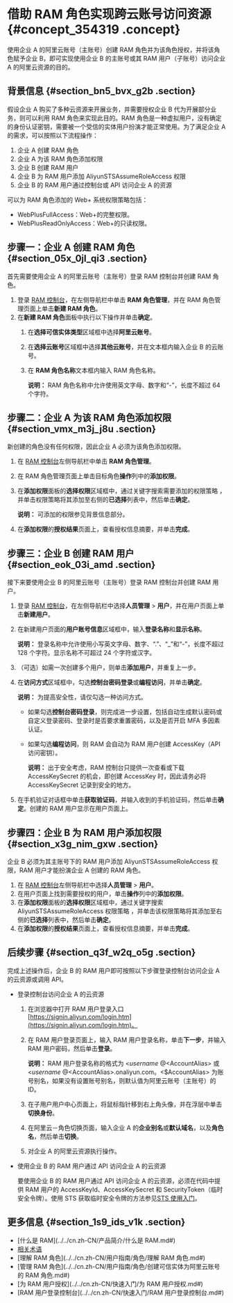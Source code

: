 # 借助 RAM 角色实现跨云账号访问资源 {#concept_354319 .concept}

使用企业 A 的阿里云账号（主账号）创建 RAM 角色并为该角色授权，并将该角色赋予企业 B，即可实现使用企业 B 的主账号或其 RAM 用户（子账号）访问企业 A 的阿里云资源的目的。

## 背景信息 {#section_bn5_bvx_g2b .section}

假设企业 A 购买了多种云资源来开展业务，并需要授权企业 B 代为开展部分业务，则可以利用 RAM 角色来实现此目的。RAM 角色是一种虚拟用户，没有确定的身份认证密钥，需要被一个受信的实体用户扮演才能正常使用。为了满足企业 A 的需求，可以按照以下流程操作：

1.  企业 A 创建 RAM 角色
2.  企业 A 为该 RAM 角色添加权限
3.  企业 B 创建 RAM 用户
4.  企业 B 为 RAM 用户添加 AliyunSTSAssumeRoleAccess 权限
5.  企业 B 的 RAM 用户通过控制台或 API 访问企业 A 的资源

可以为 RAM 角色添加的 Web+ 系统权限策略包括：

-   WebPlusFullAccess：Web+的完整权限。
-   WebPlusReadOnlyAccess：Web+的只读权限。

## 步骤一：企业 A 创建 RAM 角色 {#section_05x_0jl_qi3 .section}

首先需要使用企业 A 的阿里云账号（主账号）登录 RAM 控制台并创建 RAM 角色。

1.  登录 [RAM 控制台](http://ram.console.aliyun.com)，在左侧导航栏中单击 **RAM 角色管理**，并在 RAM 角色管理页面上单击**新建 RAM 角色**。
2.  在**新建 RAM 角色**面板中执行以下操作并单击**确定**。
    1.  在**选择可信实体类型**区域框中选择**阿里云账号**。
    2.  在**选择云账号**区域框中选择**其他云账号**，并在文本框内输入企业 B 的云账号。
    3.  在 **RAM 角色名称**文本框内输入 RAM 角色名称。

        **说明：** RAM 角色名称中允许使用英文字母、数字和“-”，长度不超过 64 个字符。


## 步骤二：企业 A 为该 RAM 角色添加权限 {#section_vmx_m3j_j8u .section}

新创建的角色没有任何权限，因此企业 A 必须为该角色添加权限。

1.  在 [RAM 控制台](http://ram.console.aliyun.com)左侧导航栏中单击 **RAM 角色管理**。
2.  在 RAM 角色管理页面上单击目标角色**操作**列中的**添加权限**。
3.  在**添加权限**面板的**选择权限**区域框中，通过关键字搜索需要添加的权限策略 ，并单击权限策略将其添加至右侧的**已选择**列表中，然后单击**确定**。

    **说明：** 可添加的权限参见背景信息部分。

4.  在**添加权限**的**授权结果**页面上，查看授权信息摘要，并单击**完成**。

## 步骤三：企业 B 创建 RAM 用户 {#section_eok_03i_amd .section}

接下来要使用企业 B 的阿里云账号（主账号）登录 RAM 控制台并创建 RAM 用户。

1.  登录 [RAM 控制台](http://ram.console.aliyun.com)，在左侧导航栏中选择**人员管理** \> **用户**，并在用户页面上单击**新建用户**。
2.  在新建用户页面的**用户账号信息**区域框中，输入**登录名称**和**显示名称**。

    **说明：** 登录名称中允许使用小写英文字母、数字、“.”、“\_”和“-”，长度不超过 128 个字符。显示名称不可超过 24 个字符或汉字。

3.  （可选）如需一次创建多个用户，则单击**添加用户**，并重复上一步。
4.  在**访问方式**区域框中，勾选**控制台密码登录**或**编程访问**，并单击**确定**。

    **说明：** 为提高安全性，请仅勾选一种访问方式。

    -   如果勾选**控制台密码登录**，则完成进一步设置，包括自动生成默认密码或自定义登录密码、登录时是否要求重置密码，以及是否开启 MFA 多因素认证。
    -   如果勾选**编程访问**，则 RAM 会自动为 RAM 用户创建 AccessKey（API 访问密钥）。

        **说明：** 出于安全考虑，RAM 控制台只提供一次查看或下载 AccessKeySecret 的机会，即创建 AccessKey 时，因此请务必将 AccessKeySecret 记录到安全的地方。

5.  在手机验证对话框中单击**获取验证码**，并输入收到的手机验证码，然后单击**确定**。创建的 RAM 用户显示在用户页面上。

## 步骤四：企业 B 为 RAM 用户添加权限 {#section_x3g_nim_gxw .section}

企业 B 必须为其主账号下的 RAM 用户添加 AliyunSTSAssumeRoleAccess 权限，RAM 用户才能扮演企业 A 创建的 RAM 角色。

1.  在 [RAM 控制台](http://ram.console.aliyun.com)左侧导航栏中选择**人员管理** \> **用户**。
2.  在用户页面上找到需要授权的用户，单击**操作**列中的**添加权限**。
3.  在**添加权限**面板的**选择权限**区域框中，通过关键字搜索 AliyunSTSAssumeRoleAccess 权限策略 ，并单击该权限策略将其添加至右侧的**已选择**列表中，然后单击**确定**。
4.  在**添加权限**的**授权结果**页面上，查看授权信息摘要，并单击**完成**。

## 后续步骤 {#section_q3f_w2q_o5g .section}

完成上述操作后，企业 B 的 RAM 用户即可按照以下步骤登录控制台访问企业 A 的云资源或调用 API。

-   登录控制台访问企业 A 的云资源
    1.  在浏览器中打开 RAM 用户登录入口 [https://signin.aliyun.com/login.htm](https://signin.aliyun.com/login.htm)。
    2.  在 RAM 用户登录页面上，输入 RAM 用户登录名称，单击**下一步**，并输入 RAM 用户密码，然后单击**登录**。

        **说明：** RAM 用户登录名称的格式为 <$username\>@<$AccountAlias\> 或 <$username\>@<$AccountAlias\>.onaliyun.com。<$AccountAlias\> 为账号别名，如果没有设置账号别名，则默认值为阿里云账号（主账号）的 ID。

    3.  在子用户用户中心页面上，将鼠标指针移到右上角头像，并在浮层中单击**切换身份**。
    4.  在阿里云－角色切换页面，输入企业 A 的**企业别名**或**默认域名**，以及**角色名**，然后单击**切换**。
    5.  对企业 A 的阿里云资源执行操作。
-   使用企业 B 的 RAM 用户通过 API 访问企业 A 的云资源

    要使用企业 B 的 RAM 用户通过 API 访问企业 A 的云资源，必须在代码中提供 RAM 用户的 AccessKeyId、AccessKeySecret 和 SecurityToken（临时安全令牌）。使用 STS 获取临时安全令牌的方法参见[STS 使用入门](https://help.aliyun.com/document_detail/28788.html)。


## 更多信息 {#section_1s9_ids_v1k .section}

-   [什么是 RAM](../../cn.zh-CN/产品简介/什么是 RAM.md#)
-   [相关术语](../../cn.zh-CN/产品简介/相关术语.md#)
-   [理解 RAM 角色](../../cn.zh-CN/用户指南/角色/理解 RAM 角色.md#)
-   [管理 RAM 角色](../../cn.zh-CN/用户指南/角色/创建可信实体为阿里云账号的 RAM 角色.md#)
-   [为 RAM 用户授权](../../cn.zh-CN/快速入门/为 RAM 用户授权.md#)
-   [RAM 用户登录控制台](../../cn.zh-CN/快速入门/RAM 用户登录控制台.md#)

